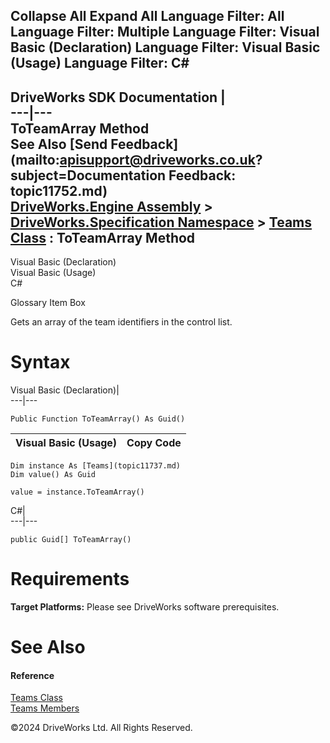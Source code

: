        

 Collapse All Expand All  Language Filter: All  Language Filter: Multiple  Language Filter: Visual Basic (Declaration) Language Filter: Visual Basic (Usage) Language Filter: C#  
---  
DriveWorks SDK Documentation  |   
---|---  
ToTeamArray Method   
See Also [Send Feedback](mailto:apisupport@driveworks.co.uk?subject=Documentation Feedback: topic11752.md)  
[DriveWorks.Engine Assembly](topic2156.md) > [DriveWorks.Specification Namespace](topic10764.md) > [Teams Class](topic11737.md) : ToTeamArray Method  
---  
  
Visual Basic (Declaration)    
Visual Basic (Usage)    
C# 

Glossary Item Box

Gets an array of the team identifiers in the control list. 

# Syntax

Visual Basic (Declaration)|   
---|---  
      
    
    Public Function ToTeamArray() As Guid()  
  
Visual Basic (Usage)| Copy Code  
---|---  
      
    
    Dim instance As [Teams](topic11737.md)
    Dim value() As Guid
     
    value = instance.ToTeamArray()  
  
C#|   
---|---  
      
    
    public Guid[] ToTeamArray()  
  
# Requirements

**Target Platforms:** Please see DriveWorks software prerequisites.

# See Also

#### Reference

[Teams Class](topic11737.md)   
[Teams Members](topic11738.md)

©2024 DriveWorks Ltd. All Rights Reserved.
